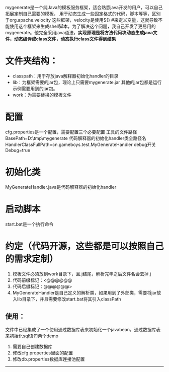 mygenerate是一个纯Java的模板服务框架，适合熟悉java开发的用户，可以自己拓展定制自己需要的模板，
用于动态生成一些固定格式的代码，脚本等等，区别于org.apache.velocity 这些框架，velocity是使用${} #来定义变量，这就导致不能使用这个框架来生成shell脚本，为了解决这个问题，我自己开发了更易用的mygenerate。他完全采用java语法，**实现原理是将方法代码块动态生成java文件，动态编译成class文件，动态执行class文件得到结果**
# 文件夹结构：
* classpath：用于存放java解释器初始化handler的目录
* lib：为框架需要的jar包，理论上只需要mygenerate.jar  其他的jar包都是运行示例需要用到的jar包。
* work：为需要替换的模板文件
# 配置
cfg.properties是一个配置，需要配置三个必要配置
工具的文件路径
BasePath=D:\\tmp\\mygenerate
代码解释器的初始化handler类全路径名
HandlerClassFullPath=cn.gameboys.test.MyGenerateHandler
debug开关
Debug=true
# 初始化类
MyGenerateHandler.java是代码解释器的初始化handler
# 启动脚本
start.bat是一个执行命令
# 约定（代码开源，这些都是可以按照自己的需求定制）
1. 模板文件必须放到work目录下，且.j结尾，解析完毕之后文件名会去掉.j
2. 代码前缀标记：<@@@@@@
3. 代码后缀标记：@@@@@@>
4. MyGenerateHandler是自己定义的解析类，如果用到了外部类，需要将jar放入lib目录下，并且需要修改start.bat将其引入classPath
## 使用：
文件中已经集成了一个使用通过数据库表来初始化一个javabean，通过数据库表来初始化sql语句两个demo
1. 需要自己创建数据库
2. 修改cfg.properties里面的配置
3. 修改db.properties数据库连接池配置
***
